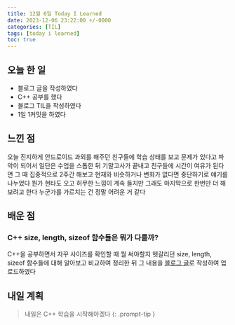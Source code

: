 ```yaml
---
title: 12월 6일 Today I Learned
date: 2023-12-06 23:22:00 +/-0000
categories: [TIL]
tags: [today i learned]
toc: true
---
```


## 오늘 한 일

* 블로그 글을 작성하였다
* C++ 공부를 했다
* 블로그 TIL을 작성하였다
* 1일 1커밋을 하였다

## 느낀 점

오늘 진지하게 안드로이드 과외를 해주던 친구들에 학습 상태를 보고 문제가 있다고 파악이 되어서 일단은 수업을 스톱한 뒤 기말고사가 끝내고 친구들에 시간이 여유가 된다면 그 때 집중적으로 2주간 해보고 현재와 비슷하거나 변화가 없다면 중단하기로 얘기를 나누었다 뭔가 현타도 오고 허무한 느낌이 계속 들지만 그래도 마지막으로 한번만 더 해보려고 한다
누군가를 가르치는 건 정말 어려운 거 같다

## 배운 점

### C++ size, length, sizeof 함수들은 뭐가 다를까?

C++을 공부하면서 자꾸 사이즈를 확인할 때 뭘 써야할지 헷갈리던 size, length, sizeof 함수들에 대해 알아보고 비교하여 정리한 뒤 그 내용을 [블로그 글](https://jangwoojun.github.io/posts/C++-size,-length,-sizeof-%ED%95%A8%EC%88%98%EB%93%A4%EC%9D%80-%EB%AD%90%EA%B0%80-%EB%8B%A4%EB%A5%BC%EA%B9%8C/)로 작성하여 업로드하였다

## 내일 계획

> 내일은 C++ 학습을 시작해야겠다
{: .prompt-tip }

